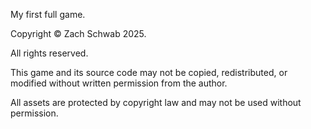 My first full game.



Copyright © Zach Schwab 2025.

All rights reserved.

This game and its source code may not be copied, redistributed, or modified without written permission from the author.

All assets are protected by copyright law and may not be used without permission.
